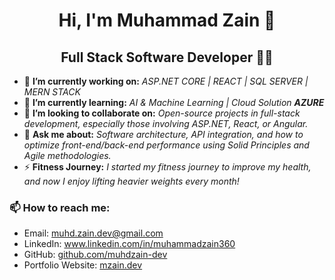 <div align="center">
  <h1>Hi, I'm Muhammad Zain 👋</h1>
  <h2>Full Stack Software Developer 🧑‍💻</h2>
</div>

<ul>
  <li>🔭 <strong>I’m currently working on:</strong> <em>ASP.NET CORE | REACT | SQL SERVER | MERN STACK</em></li>
  <li>🌱 <strong>I’m currently learning:</strong> <em>AI & Machine Learning | Cloud Solution <strong>AZURE</strong></em></li>
  <li>👯 <strong>I’m looking to collaborate on:</strong> <em>Open-source projects in full-stack development, especially those involving ASP.NET, React, or Angular.</em></li>
  <li>💬 <strong>Ask me about:</strong> <em>Software architecture, API integration, and how to optimize front-end/back-end performance using Solid Principles and Agile methodologies.</em></li>
 
  <li>⚡ <strong>Fitness Journey:</strong><em> I started my fitness journey to improve my health, and now I enjoy lifting heavier weights every month! </em></li>
</ul>

<h3>📫 How to reach me:</h3>
<ul>
  <li>Email: <a href="mailto:muhd.zain.dev@gmail.com">muhd.zain.dev@gmail.com</a></li>
  <li>LinkedIn: <a href="https://www.linkedin.com/in/muhammadzain360" target="_blank">www.linkedin.com/in/muhammadzain360</a></li>
  <li>GitHub: <a href="https://github.com/muhdzain-dev" target="_blank">github.com/muhdzain-dev</a></li>
   <li>Portfolio Website: <a href="https://mzain.dev/" target="_blank">mzain.dev</a></li>
</ul>


